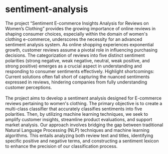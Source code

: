 # sentiment-analysis
The project “Sentiment E-commerce Insights Analysis for Reviews on Women’s Clothing” provides the growing importance of online reviews in shaping consumer choices, especially within the domain of women's clothing e-commerce, underscores the necessity for an advanced sentiment analysis system. As online shopping experiences exponential growth, customer reviews assume a pivotal role in influencing purchasing decisions. The categorization of reviews into five distinct sentiment polarities (strong negative, weak negative, neutral, weak positive, and strong positive) emerges as a crucial aspect in understanding and responding to consumer sentiments effectively. Highlight shortcomings: Current solutions often fall short of capturing the nuanced sentiments expressed in reviews, hindering companies from fully understanding customer perceptions.<br/>
<br/>
The project aims to develop a sentiment analysis designed for E-commerce reviews pertaining to women's clothing. The primary objective is to create a multi-class classifier that accurately classifies sentiments into five polarities. Then, by utilizing machine learning techniques, we seek to amplify customer insights, streamline product evaluations, and support market analysis. Our approach involves bridging the gap between traditional Natural Language Processing (NLP) techniques and machine learning algorithms. This entails analyzing both review text and titles, identifying specific positive and negative terms, and constructing a sentiment lexicon to enhance the precision of our classification process.</br>
<br/>

